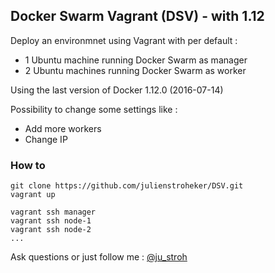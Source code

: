 ## Docker Swarm Vagrant (DSV) - with 1.12 ##

Deploy an environmnet using Vagrant with per default :
* 1 Ubuntu machine running Docker Swarm as manager
* 2 Ubuntu machines running Docker Swarm as worker

Using the last version of Docker 1.12.0 (2016-07-14)

Possibility to change some settings like :
* Add more workers
* Change IP

### How to ###

```
git clone https://github.com/julienstroheker/DSV.git
vagrant up
```

```
vagrant ssh manager
vagrant ssh node-1
vagrant ssh node-2
...
```

Ask questions or just follow me : [@ju_stroh](https://twitter.com/Ju_Stroh)